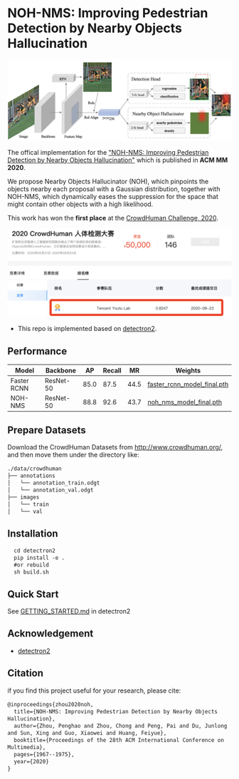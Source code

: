 # NOH-NMS: Improving Pedestrian Detection by Nearby Objects Hallucination

<div align="center">
  <img src="demo/architecture.png"/>
</div>

The offical implementation for the ["NOH-NMS: Improving Pedestrian Detection by Nearby Objects Hallucination"](https://arxiv.org/pdf/2007.13376.pdf) which is published in **ACM MM 2020**. 

We propose Nearby Objects Hallucinator (NOH), which pinpoints the objects nearby each proposal with a Gaussian distribution, together with NOH-NMS, which dynamically eases the suppression for the space that might contain other objects with a high likelihood.

This work has won the **first place** at the [CrowdHuman Challenge, 2020](http://competition.baai.ac.cn/c/34/rank/timeline/68?sourceType=public).

<div align="center">
  <img src="demo/crowdhuman-comp.png"/>
</div>

* This repo is implemented based on [detectron2](https://github.com/facebookresearch/detectron2).

## Performance
|    Model    | Backbone |  AP  |  Recall |  MR  | Weights |
|-------------|----------|------|---------|------|----------------------------------------------------------------------------------------------------------------------------------------------------------------|
| Faster RCNN | ResNet-50| 85.0 |   87.5  | 44.5 | [faster_rcnn_model_final.pth](https://api.onedrive.com/v1.0/shares/u!aHR0cHM6Ly8xZHJ2Lm1zL3UvcyFBdl9rR0czS2U3dXRiMmZ6elBoTkdHUV9BcG8_ZT1mYVFwUVo/root/content) |
|   NOH-NMS   | ResNet-50| 88.8 |   92.6  | 43.7 | [noh_nms_model_final.pth](https://api.onedrive.com/v1.0/shares/u!aHR0cHM6Ly8xZHJ2Lm1zL3UvcyFBdl9rR0czS2U3dXRjSVpvQWJQYjVPMUlWMHc_ZT00RXJZQWg/root/content)     |

## Prepare Datasets
Download the CrowdHuman Datasets from http://www.crowdhuman.org/, and then move them under the directory like:
```
./data/crowdhuman
├── annotations
│   └── annotation_train.odgt
│   └── annotation_val.odgt
├── images
│   └── train
│   └── val
```

## Installation
```
  cd detectron2
  pip install -e . 
  #or rebuild
  sh build.sh
```

## Quick Start
See [GETTING_STARTED.md](GETTING_STARTED.md) in detectron2

## Acknowledgement
* [detectron2](https://github.com/facebookresearch/detectron2)

## Citation
if you find this project useful for your research, please cite:
```
@inproceedings{zhou2020noh,
  title={NOH-NMS: Improving Pedestrian Detection by Nearby Objects Hallucination},
  author={Zhou, Penghao and Zhou, Chong and Peng, Pai and Du, Junlong and Sun, Xing and Guo, Xiaowei and Huang, Feiyue},
  booktitle={Proceedings of the 28th ACM International Conference on Multimedia},
  pages={1967--1975},
  year={2020}
}
```
